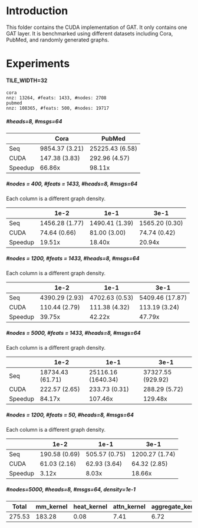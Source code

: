 # Introduction

This folder contains the CUDA implementation of GAT. It only contains one GAT layer. It is benchmarked using different datasets including Cora, PubMed, and randomly generated graphs.

# Experiments

#### TILE_WIDTH=32

```
cora 
nnz: 13264, #feats: 1433, #nodes: 2708
pubmed
nnz: 108365, #feats: 500, #nodes: 19717
```



##### #heads=8, #msgs=64

|         | Cora           | PubMed          |
| ------- | -------------- | --------------- |
| Seq     | 9854.37 (3.21) | 25225.43 (6.58) |
| CUDA    | 147.38 (3.83)  | 292.96 (4.57)   |
| Speedup | 66.86x         | 98.11x          |



##### #nodes = 400, #feats = 1433, #heads=8, #msgs=64

Each column is a different graph density.

|         | 1e-2           | 1e-1           | 3e-1           |
| ------- | -------------- | -------------- | -------------- |
| Seq     | 1456.28 (1.77) | 1490.41 (1.39) | 1565.20 (0.30) |
| CUDA    | 74.64 (0.66)   | 81.00 (3.00)   | 74.74 (0.42)   |
| Speedup | 19.51x         | 18.40x         | 20.94x         |



##### #nodes = 1200, #feats = 1433, #heads=8, #msgs=64

Each column is a different graph density.

|         | 1e-2           | 1e-1           | 3e-1            |
| ------- | -------------- | -------------- | --------------- |
| Seq     | 4390.29 (2.93) | 4702.63 (0.53) | 5409.46 (17.87) |
| CUDA    | 110.44 (2.79)  | 111.38 (4.32)  | 113.19 (3.24)   |
| Speedup | 39.75x         | 42.22x         | 47.79x          |



##### #nodes = 5000, #feats = 1433, #heads=8, #msgs=64

Each column is a different graph density.

|         | 1e-2             | 1e-1               | 3e-1              |
| ------- | ---------------- | ------------------ | ----------------- |
| Seq     | 18734.43 (61.71) | 25116.16 (1640.34) | 37327.55 (929.92) |
| CUDA    | 222.57 (2.65)    | 233.73 (0.31)      | 288.29 (5.72)     |
| Speedup | 84.17x           | 107.46x            | 129.48x           |



##### #nodes = 1200, #feats = 50, #heads=8, #msgs=64

Each column is a different graph density.

|         | 1e-2          | 1e-1          | 3e-1           |
| ------- | ------------- | ------------- | -------------- |
| Seq     | 190.58 (0.69) | 505.57 (0.75) | 1200.27 (1.74) |
| CUDA    | 61.03 (2.16)  | 62.93 (3.64)  | 64.32 (2.85)   |
| Speedup | 3.12x         | 8.03x         | 18.66x         |



##### #nodes=5000, #heads=8, #msgs=64, density=1e-1

| Total  | mm_kernel | heat_kernel | attn_kernel | aggregate_kernel |
| ------ | --------- | ----------- | ----------- | ---------------- |
| 275.53 | 183.28    | 0.08        | 7.41        | 6.72             |

